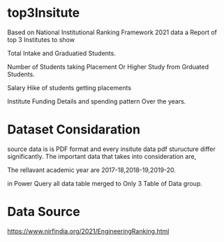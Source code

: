 # top3Insitute

Based on National Institutional Ranking Framework 2021 data a Report of top 3 Institutes to show

Total Intake and Graduatied Students.

Number of Students taking Placement Or Higher Study from Grduated Students.

Salary Hike of students getting placements

Institute Funding Details and spending pattern Over the years.

# Dataset Considaration

source data is is PDF format and every insitute data pdf sturucture differ significantly. The important data that takes into consideration are,

The rellavant academic year are 2017-18,2018-19,2019-20.

in Power Query all data table merged to Only 3 Table of Data group.

# Data Source

https://www.nirfindia.org/2021/EngineeringRanking.html
